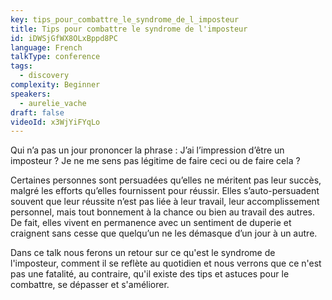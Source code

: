 ```yaml
---
key: tips_pour_combattre_le_syndrome_de_l_imposteur
title: Tips pour combattre le syndrome de l'imposteur
id: iDWSjGfWX8OLxBppd8PC
language: French
talkType: conference
tags:
  - discovery
complexity: Beginner
speakers:
  - aurelie_vache
draft: false
videoId: x3WjYiFYqLo
---
```


Qui n’a pas un jour prononcer la phrase :
J’ai l’impression d’être un imposteur ?
Je ne me sens pas légitime de faire ceci ou de faire cela ?

Certaines personnes sont persuadées qu’elles ne méritent pas leur succès, malgré les efforts qu’elles fournissent pour réussir. Elles s’auto-persuadent souvent que leur réussite n’est pas liée à leur travail, leur accomplissement personnel, mais tout bonnement à la chance ou bien au travail des autres. De fait, elles vivent en permanence avec un sentiment de duperie et craignent sans cesse que quelqu’un ne les démasque d’un jour à un autre.

Dans ce talk nous ferons un retour sur ce qu'est le syndrome de l'imposteur, comment il se reflète au quotidien et nous verrons que ce n'est pas une fatalité, au contraire, qu'il existe des tips et astuces pour le combattre, se dépasser et s'améliorer.
